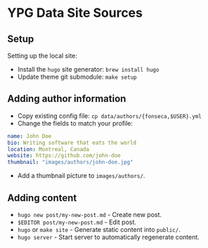 # YPG Data Site Sources

## Setup

Setting up the local site:

 - Install the `hugo` site generator: `brew install hugo`
 - Update theme git submodule: `make setup`

## Adding author information

 - Copy existing config file: `cp data/authors/{fonseca,$USER}.yml`
 - Change the fields to match your profile:

```yaml
name: John Doe
bio: Writing software that eats the world
location: Montreal, Canada
website: https://github.com/john-doe
thumbnail: "images/authors/john-doe.jpg"
```

 - Add a thumbnail picture to `images/authors/`.

## Adding content

 - `hugo new post/my-new-post.md` - Create new post.
 - `$EDITOR post/my-new-post.md` - Edit post.
 - `hugo` or `make site` - Generate static content into `public/`.
 - `hugo server` - Start server to automatically regenerate content.
